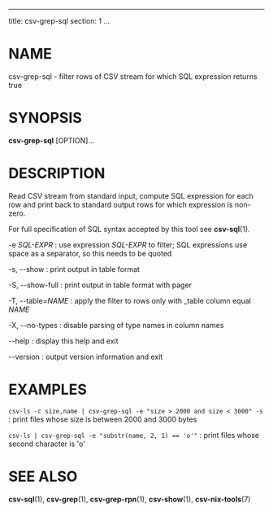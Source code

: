 <!--
SPDX-License-Identifier: BSD-3-Clause
Copyright 2020-2023, Marcin Ślusarz <marcin.slusarz@gmail.com>
-->

---
title: csv-grep-sql
section: 1
...

# NAME #

csv-grep-sql - filter rows of CSV stream for which SQL expression returns true

# SYNOPSIS #

**csv-grep-sql** [OPTION]...

# DESCRIPTION #

Read CSV stream from standard input, compute SQL expression for each row
and print back to standard output rows for which expression is non-zero.

For full specification of SQL syntax accepted by this tool see **csv-sql**(1).

-e *SQL-EXPR*
:   use expression *SQL-EXPR* to filter; SQL expressions use space as
a separator, so this needs to be quoted

-s, \--show
:   print output in table format

-S, \--show-full
:   print output in table format with pager

-T, \--table=*NAME*
:   apply the filter to rows only with _table column equal *NAME*

-X, \--no-types
:   disable parsing of type names in column names

\--help
:   display this help and exit

\--version
:   output version information and exit

# EXAMPLES #

`csv-ls -c size,name | csv-grep-sql -e "size > 2000 and size < 3000" -s`
:   print files whose size is between 2000 and 3000 bytes

`csv-ls | csv-grep-sql -e "substr(name, 2, 1) == 'o'"`
:   print files whose second character is 'o'

# SEE ALSO #

**csv-sql**(1), **csv-grep**(1), **csv-grep-rpn**(1), **csv-show**(1),
**csv-nix-tools**(7)

